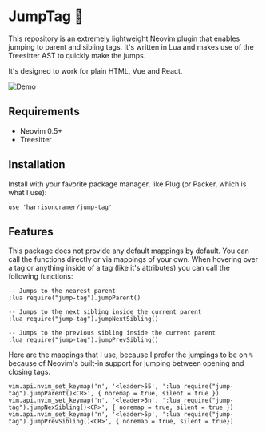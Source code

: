 # JumpTag 🏃

This repository is an extremely lightweight Neovim plugin that enables jumping to parent and sibling tags. It's written in Lua and makes use of the Treesitter AST to quickly make the jumps.

It's designed to work for plain HTML, Vue and React.

![Demo](https://hjc-public.s3.us-east-1.amazonaws.com/demo.gif?response-content-disposition=inline&X-Amz-Security-Token=IQoJb3JpZ2luX2VjEIf%2F%2F%2F%2F%2F%2F%2F%2F%2F%2FwEaCXVzLWVhc3QtMSJHMEUCIApDQRSjwauk%2FJLOT4KTOGx14aqdGUA0xhnl82oMQ3NTAiEA9gaccXiRGgR9rqbXA6A1Ls0yLxgqeBS4bBjoCGpprwkqgwMIgP%2F%2F%2F%2F%2F%2F%2F%2F%2F%2FARAAGgwwMTU2MTExODQ1MjMiDO5LbEWdLz4jRqr08irXArOrUPd%2F4eHaUNrGm0IVmotuNwMRPF95VhEPtS0eUBV9MJJQQRQSEllnQgzhClFUnACelz57KS4v5tZg9XVzUTOaLa30eRDGVTaakQP1a%2FKc%2Bgf1XkdIAV8FAfyD%2BLu1o2dmeEvbw1PDuZE3rIebfWpjR83AR63tlVkJAQGq9KUGsFBfbP%2F22D442HRfSZLQgmZ7MTTvyVSikpXDcpHHStAjZBpaal6NwvbUQ%2FLyvvX%2FxLQbC6QinvGlH4QYH5817cuYXSYh7%2FveYJm%2FreGjr7kG7%2BQAC5iSKn1KsPTOkVGUvZCn3kLbkCIo2kFvoFPaEQfkpGcLlSg3aETY681gM5MOikK9O8oPWWIiERMlFwpaG2t5NE1G6jQ9OAPxd6aAb3lTgDE7%2FpeoUwowYO5zU18SdFmax3X4Hhh46KG44%2BdhWx732l29KJrTaE3ZkVDCxvfJMjD10IEwwLaejgY6swIgwr8CD62EDfvkx0gq0rHZ6QpKKgwm3lsjkiDhbx%2FAe1OkLHaGcCpQseoiMW5ZLHcJqnqOjs6UoXbzKCoImbl0uMykF4qiw7vjhcVp2mqlP%2BUkCH5BRjEjzLYFoJJjXK9qSqtJPmGhttLd0qBSXYAPkP3ZdhJvRk9RSWd1D%2F37hy9PrJUl1q1Eok9p4KHilIuyQZdmgOiQkWaq9jFeYyJGPyoM4lVOu41imAED%2BNwndYHJnoGxqs8JG6BJeF3%2B7C%2FMGFS78NFBrLli9fdZUApeEbkFlscFCfGQ3MDceD1ZW7N8pT1d93ktK%2FAgMO4K9cGeosGTJ4EULuE8HhNPyXnh8pTIVFGydcCDgEcsekIa9xF%2FDOE22Fak%2BTx53LYzWAA1GwghD3AtPIIKkbsBVWsuCw%2Fw&X-Amz-Algorithm=AWS4-HMAC-SHA256&X-Amz-Date=20211225T223129Z&X-Amz-SignedHeaders=host&X-Amz-Expires=300&X-Amz-Credential=ASIAQHIT7YWFS7UMYMXD%2F20211225%2Fus-east-1%2Fs3%2Faws4_request&X-Amz-Signature=cdf72c3e00dd4f0a66c9fa796f213b559a63dc5fd824a0237b5beae7899b63f6)

## Requirements

- Neovim 0.5+
- Treesitter

## Installation

Install with your favorite package manager, like Plug (or Packer, which is what I use):

```
use 'harrisoncramer/jump-tag'
```

## Features

This package does not provide any default mappings by default. You can call the functions directly or via mappings of your own. When hovering over a tag or anything inside of a tag (like it's attributes) you can call the following functions:

```
-- Jumps to the nearest parent
:lua require("jump-tag").jumpParent()

-- Jumps to the next sibling inside the current parent
:lua require("jump-tag").jumpNextSibling()

-- Jumps to the previous sibling inside the current parent
:lua require("jump-tag").jumpPrevSibling()
```

Here are the mappings that I use, because I prefer the jumpings to be on `%` because of Neovim's built-in support for jumping between opening and closing tags.

```
vim.api.nvim_set_keymap('n', '<leader>55', ':lua require("jump-tag").jumpParent()<CR>', { noremap = true, silent = true })
vim.api.nvim_set_keymap('n', '<leader>5n', ':lua require("jump-tag").jumpNexSibling()<CR>', { noremap = true, silent = true })
vim.api.nvim_set_keymap('n', '<leader>5p', ':lua require("jump-tag").jumpPrevSibling()<CR>', { noremap = true, silent = true})
```
